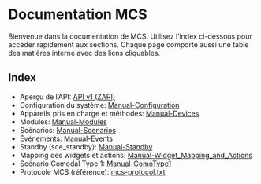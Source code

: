 # Documentation MCS

Bienvenue dans la documentation de MCS. Utilisez l’index ci-dessous pour accéder rapidement aux sections. Chaque page comporte aussi une table des matières interne avec des liens cliquables.

## Index
- Aperçu de l’API: [API v1 (ZAPI)](./APIv1.md)
- Configuration du système: [Manual-Configuration](./Manual-Configuration.md)
- Appareils pris en charge et méthodes: [Manual-Devices](./Manual-Devices.md)
- Modules: [Manual-Modules](./Manual-Modules.md)
- Scénarios: [Manual-Scenarios](./Manual-Scenarios.md)
- Événements: [Manual-Events](./Manual-Events.md)
- Standby (sce_standby): [Manual-Standby](./Manual-Standby.md)
- Mapping des widgets et actions: [Manual-Widget_Mapping_and_Actions](./Manual-Widget_Mapping_and_Actions.md)
- Scénario Comodal Type 1: [Manual-ComoType1](./Manual-ComoType1.md)
- Protocole MCS (référence): [mcs-protocol.txt](./mcs-protocol.txt)